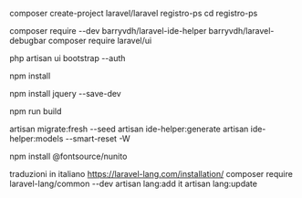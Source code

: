 composer create-project laravel/laravel registro-ps
cd registro-ps

composer require --dev barryvdh/laravel-ide-helper barryvdh/laravel-debugbar
composer require laravel/ui


php artisan ui bootstrap --auth

npm install

npm install jquery --save-dev

npm run build


artisan migrate:fresh --seed
artisan ide-helper:generate
artisan ide-helper:models --smart-reset -W

npm install @fontsource/nunito

traduzioni in italiano
https://laravel-lang.com/installation/
composer require laravel-lang/common --dev
artisan lang:add it
artisan lang:update

